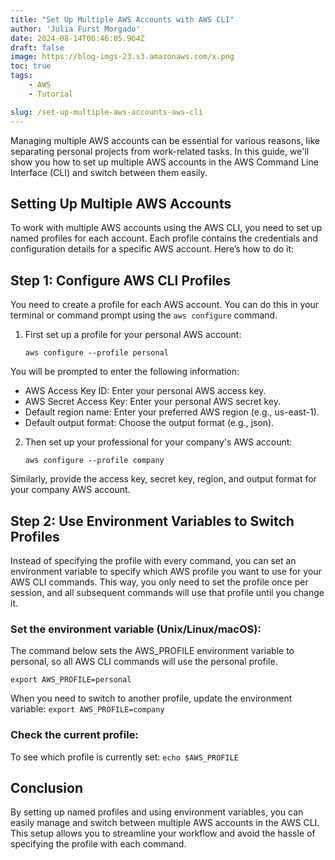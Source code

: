 ```yaml
---
title: "Set Up Multiple AWS Accounts with AWS CLI"
author: 'Julia Furst Morgado'
date: 2024-08-14T06:46:05.964Z
draft: false
image: https://blog-imgs-23.s3.amazonaws.com/x.png
toc: true
tags: 
    - AWS
    - Tutorial

slug: /set-up-multiple-aws-accounts-aws-cli
---
```


Managing multiple AWS accounts can be essential for various reasons, like separating personal projects from work-related tasks. In this guide, we'll show you how to set up multiple AWS accounts in the AWS Command Line Interface (CLI) and switch between them easily.

## Setting Up Multiple AWS Accounts

To work with multiple AWS accounts using the AWS CLI, you need to set up named profiles for each account. Each profile contains the credentials and configuration details for a specific AWS account. Here’s how to do it:

## Step 1: Configure AWS CLI Profiles

You need to create a profile for each AWS account. You can do this in your terminal or command prompt using the `aws configure` command. 

1. First set up a profile for your personal AWS account:

   `aws configure --profile personal`

You will be prompted to enter the following information:

- AWS Access Key ID: Enter your personal AWS access key.
- AWS Secret Access Key: Enter your personal AWS secret key.
- Default region name: Enter your preferred AWS region (e.g., us-east-1).
- Default output format: Choose the output format (e.g., json).

2. Then set up your professional for your company's AWS account:
   
   `aws configure --profile company`

Similarly, provide the access key, secret key, region, and output format for your company AWS account.

## Step 2: Use Environment Variables to Switch Profiles
Instead of specifying the profile with every command, you can set an environment variable to specify which AWS profile you want to use for your AWS CLI commands. This way, you only need to set the profile once per session, and all subsequent commands will use that profile until you change it.

### Set the environment variable (Unix/Linux/macOS):

The command below sets the AWS_PROFILE environment variable to personal, so all AWS CLI commands will use the personal profile.

`export AWS_PROFILE=personal`

When you need to switch to another profile, update the environment variable: `export AWS_PROFILE=company`

### Check the current profile:

To see which profile is currently set: `echo $AWS_PROFILE`

## Conclusion
By setting up named profiles and using environment variables, you can easily manage and switch between multiple AWS accounts in the AWS CLI. This setup allows you to streamline your workflow and avoid the hassle of specifying the profile with each command.










